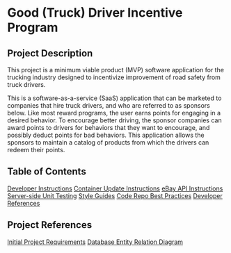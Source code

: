 # Good (Truck) Driver Incentive Program

## Project Description

This project is a minimum viable product (MVP) software application for the trucking industry designed to incentivize improvement of road safety from truck drivers. 

This is a software-as-a-service (SaaS) application that can be marketed to companies that hire truck drivers, and who are referred to as sponsors below. Like most reward programs, the user earns points for engaging in a desired behavior. To encourage better driving, the sponsor companies can award points to drivers for behaviors that they want to encourage, and possibly deduct points for bad behaviors. This application allows the sponsors to maintain a catalog of products from which the drivers can redeem their points. 

## Table of Contents

[Developer Instructions](.//Developer-Instructions.md)
[Container Update Instructions](./Container-update-procedures.md)
[eBay API Instructions](./eBay-API-Usage-Documentation.md)
[Server-side Unit Testing](./Server-side-Unit-Testing.md)
[Style Guides](./Style-Guide-Reference.md)
[Code Repo Best Practices](./Code-repo-guidelines-and-best-practices.md)
[Developer References](./Developer-References.md)

## Project References
[Initial Project Requirements](./Initial-Requirements.md)
[Database Entity Relation Diagram](./Database-Entity-Relation-Diagram.md)
